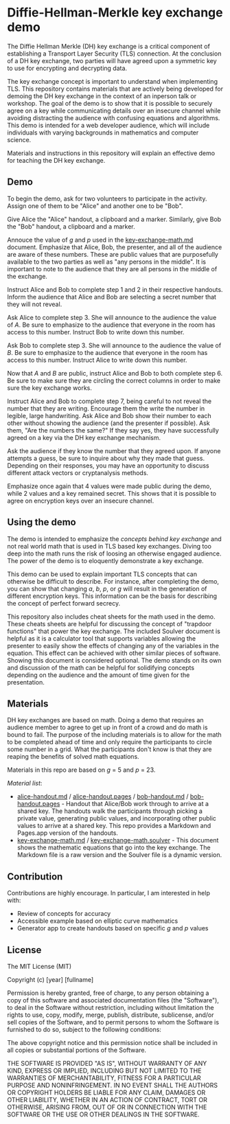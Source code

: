 # Diffie-Hellman-Merkle key exchange demo

The Diffie Hellman Merkle (DH) key exchange is a critical component of establishing a Transport Layer Security (TLS) connection. At the conclusion of a DH key exchange, two parties will have agreed upon a symmetric key to use for encrypting and decrypting data.

The key exchange concept is important to understand when implementing TLS. This repository contains materials that are actively being developed for demoing the DH key exchange in the context of an inperson talk or workshop. The goal of the demo is to show that it is possible to securely agree on a key while communicating details over an insecure channel while avoiding distracting the audience with confusing equations and algorithms. This demo is intended for a web developer audience, which will include individuals with varying backgrounds in mathematics and computer science.

Materials and instructions in this repository will explain an effective demo for teaching the DH key exchange.

## Demo

To begin the demo, ask for two volunteers to participate in the activity. Assign one of them to be "Alice" and another one to be "Bob".

Give Alice the "Alice" handout, a clipboard and a marker. Similarly, give Bob the "Bob" handout, a clipboard and a marker.

Annouce the value of *g* and *p* used in the [key-exchange-math.md]() document. Emphasize that Alice, Bob, the presenter, and all of the audience are aware of these numbers. These are public values that are purposefully available to the two parties as well as "any persons in the middle". It is important to note to the audience that they are all persons in the middle of the exchange.

Instruct Alice and Bob to complete step 1 and 2 in their respective handouts. Inform the audience that Alice and Bob are selecting a secret number that they will not reveal.

Ask Alice to complete step 3. She will announce to the audience the value of *A*. Be sure to emphasize to the audience that everyone in the room has access to this number. Instruct Bob to write down this number.

Ask Bob to complete step 3. She will announce to the audience the value of *B*. Be sure to emphasize to the audience that everyone in the room has access to this number. Instruct Alice to write down this number.

Now that *A* and *B* are public, instruct Alice and Bob to both complete step 6. Be sure to make sure they are circling the correct columns in order to make sure the key exchange works.

Instruct Alice and Bob to complete step 7, being careful to not reveal the number that they are writing. Encourage them the write the number in legible, large handwriting. Ask Alice and Bob show their number to each other without showing the audience (and the presenter if possible). Ask them, "Are the numbers the same?" If they say yes, they have successfully agreed on a key via the DH key exchange mechanism.

Ask the audience if they know the number that they agreed upon. If anyone attempts a guess, be sure to inquire about why they made that guess. Depending on their responses, you may have an opportunity to discuss different attack vectors or cryptanalysis methods.

Emphasize once again that 4 values were made public during the demo, while 2 values and a key remained secret. This shows that it is possible to agree on encryption keys over an insecure channel.

## Using the demo

The demo is intended to emphasize the *concepts behind key exchange* and not real world math that is used in TLS based key exchanges. Diving too deep into the math runs the risk of loosing an otherwise engaged audience. The power of the demo is to eloquently demonstrate a key exchange. 

This demo can be used to explain important TLS concepts that can otherwise be difficult to describe. For instance, after completing the demo, you can show that changing *a*, *b*, *p*, or *g* will result in the generation of different encryption keys. This information can be the basis for describing the concept of perfect forward secrecy.

This repository also includes cheat sheets for the math used in the demo. These cheats sheets are helpful for discussing the concept of "trapdoor functions" that power the key exchange. The included Soulver document is helpful as it is a calculator tool that supports variables allowing the presenter to easily show the effects of changing any of the variables in the equation. This effect can be achieved with other similar pieces of software. Showing this document is considered optional. The demo stands on its own and discussion of the math can be helpful for solidifying concepts depending on the audience and the amount of time given for the presentation.

## Materials

DH key exchanges are based on math. Doing a demo that requires an audience member to agree to get up in front of a crowd and do math is bound to fail. The purpose of the including materials is to allow for the math to be completed ahead of time and only require the participants to circle some number in a grid. What the participants don't know is that they are reaping the benefits of solved math equations.

Materials in this repo are based on *g* = 5 and *p* = 23.

*Material list*:

* [alice-handout.md]() / [alice-handout.pages]() / [bob-handout.md]() / [bob-handout.pages]() - Handout that Alice/Bob work through to arrive at a shared key. The handouts walk the participants through picking a private value, generating public values, and incorporating other public values to arrive at a shared key. This repo provides a Markdown and Pages.app version of the handouts.
* [key-exchange-math.md]() / [key-exchange-math.soulver]() - This document shows the mathematic equations that go into the key exchange. The Markdown file is a raw version and the Soulver file is a dynamic version.


## Contribution

Contributions are highly encourage. In particular, I am interested in help with:

* Review of concepts for accuracy
* Accessible example based on elliptic curve mathematics
* Generator app to create handouts based on specific *g* and *p* values

## License

The MIT License (MIT)

Copyright (c) [year] [fullname]

Permission is hereby granted, free of charge, to any person obtaining a copy
of this software and associated documentation files (the "Software"), to deal
in the Software without restriction, including without limitation the rights
to use, copy, modify, merge, publish, distribute, sublicense, and/or sell
copies of the Software, and to permit persons to whom the Software is
furnished to do so, subject to the following conditions:

The above copyright notice and this permission notice shall be included in all
copies or substantial portions of the Software.

THE SOFTWARE IS PROVIDED "AS IS", WITHOUT WARRANTY OF ANY KIND, EXPRESS OR
IMPLIED, INCLUDING BUT NOT LIMITED TO THE WARRANTIES OF MERCHANTABILITY,
FITNESS FOR A PARTICULAR PURPOSE AND NONINFRINGEMENT. IN NO EVENT SHALL THE
AUTHORS OR COPYRIGHT HOLDERS BE LIABLE FOR ANY CLAIM, DAMAGES OR OTHER
LIABILITY, WHETHER IN AN ACTION OF CONTRACT, TORT OR OTHERWISE, ARISING FROM,
OUT OF OR IN CONNECTION WITH THE SOFTWARE OR THE USE OR OTHER DEALINGS IN THE
SOFTWARE.